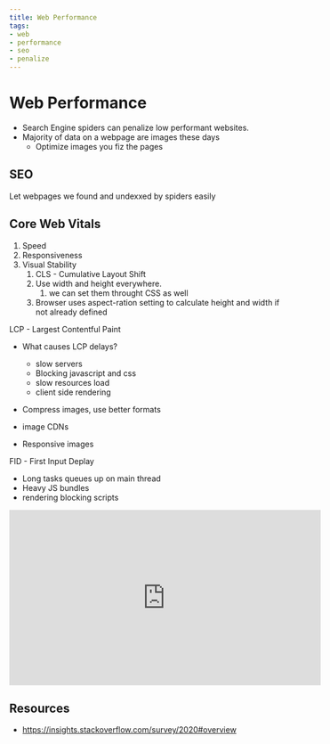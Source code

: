 ```yaml
---
title: Web Performance
tags:
- web
- performance
- seo
- penalize
---
```


# Web Performance

<TagLinks />

* Search Engine spiders can penalize low performant websites.
* Majority of data on a webpage are images these days
  * Optimize images you fiz the pages

## SEO

Let webpages we found and undexxed by spiders easily

## Core Web Vitals

1. Speed
2. Responsiveness
3. Visual Stability
   1. CLS - Cumulative Layout Shift
   2. Use width and height everywhere.
      1. we can set them throught CSS as well
   3. Browser uses aspect-ration setting to calculate height and width if not already defined

LCP - Largest Contentful Paint
* What causes LCP delays?
  * slow servers
  * Blocking javascript and css
  * slow resources load
  * client side rendering

* Compress images, use better formats
* image CDNs
* Responsive images

FID - First Input Deplay
* Long tasks queues up on main thread
* Heavy JS bundles
* rendering blocking scripts


<iframe width="560" height="315" src="https://www.youtube.com/embed/AQqFZ5t8uNc" frameborder="0" allow="accelerometer; autoplay; encrypted-media; gyroscope; picture-in-picture" allowfullscreen></iframe>

## Resources

* https://insights.stackoverflow.com/survey/2020#overview

<Footer />
